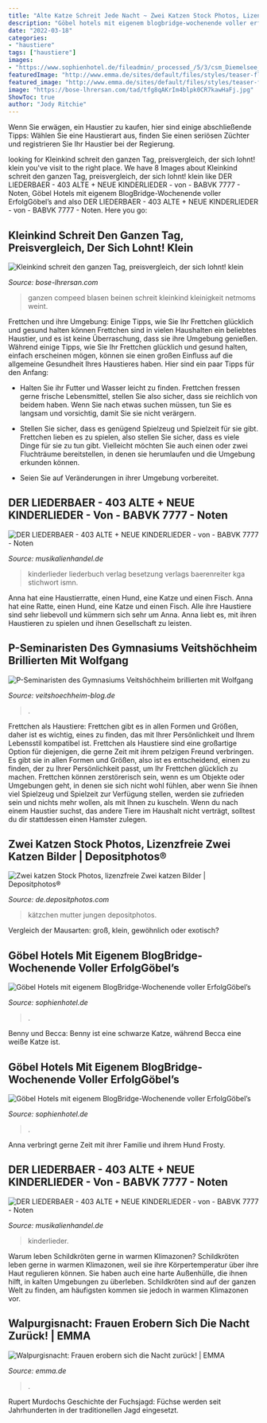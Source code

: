 ```yaml
---
title: "Alte Katze Schreit Jede Nacht ~ Zwei Katzen Stock Photos, Lizenzfreie Zwei Katzen Bilder"
description: "Göbel hotels mit eigenem blogbridge-wochenende voller erfolggöbel’s"
date: "2022-03-18"
categories:
- "haustiere"
tags: ["haustiere"]
images:
- "https://www.sophienhotel.de/fileadmin/_processed_/5/3/csm_Diemelsee_2013-08-16_D4_6178_a9dcf289db.jpg"
featuredImage: "http://www.emma.de/sites/default/files/styles/teaser-flat/public/upload/field_teaser_image_flat/2014/04/1977_10_hexen_f.jpg?itok=s6dqHtYw"
featured_image: "http://www.emma.de/sites/default/files/styles/teaser-flat/public/upload/field_teaser_image_flat/2014/04/1977_10_hexen_f.jpg?itok=s6dqHtYw"
image: "https://bose-lhrersan.com/tad/tfg8qAKrIm4blpk0CR7kawHaFj.jpg"
ShowToc: true
author: "Jody Ritchie"
---
```



Wenn Sie erwägen, ein Haustier zu kaufen, hier sind einige abschließende Tipps: Wählen Sie eine Haustierart aus, finden Sie einen seriösen Züchter und registrieren Sie Ihr Haustier bei der Regierung.

	

		
looking for Kleinkind schreit den ganzen Tag, preisvergleich, der sich lohnt! klein you've visit to the right place. We have 8 Images about Kleinkind schreit den ganzen Tag, preisvergleich, der sich lohnt! klein like DER LIEDERBAER - 403 ALTE + NEUE KINDERLIEDER - von - BABVK 7777 - Noten, Göbel Hotels mit eigenem BlogBridge-Wochenende voller ErfolgGöbel’s and also DER LIEDERBAER - 403 ALTE + NEUE KINDERLIEDER - von - BABVK 7777 - Noten. Here you go:
		
    
## Kleinkind Schreit Den Ganzen Tag, Preisvergleich, Der Sich Lohnt! Klein

<img loading=lazy src="https://bose-lhrersan.com/tad/tfg8qAKrIm4blpk0CR7kawHaFj.jpg" onerror="this.onerror=null;this.src='https://tse4.mm.bing.net/th?id=OIP.cltzfcFyB8948icZGgQ02AAAAA&amp;pid=15.1';" alt="Kleinkind schreit den ganzen Tag, preisvergleich, der sich lohnt! klein">

_Source: bose-lhrersan.com_

>ganzen compeed blasen beinen schreit kleinkind kleinigkeit netmoms weint. 

	

Frettchen und ihre Umgebung: Einige Tipps, wie Sie Ihr Frettchen glücklich und gesund halten können
Frettchen sind in vielen Haushalten ein beliebtes Haustier, und es ist keine Überraschung, dass sie ihre Umgebung genießen. Während einige Tipps, wie Sie Ihr Frettchen glücklich und gesund halten, einfach erscheinen mögen, können sie einen großen Einfluss auf die allgemeine Gesundheit Ihres Haustieres haben. Hier sind ein paar Tipps für den Anfang:
- Halten Sie ihr Futter und Wasser leicht zu finden. Frettchen fressen gerne frische Lebensmittel, stellen Sie also sicher, dass sie reichlich von beidem haben. Wenn Sie nach etwas suchen müssen, tun Sie es langsam und vorsichtig, damit Sie sie nicht verärgern.

- Stellen Sie sicher, dass es genügend Spielzeug und Spielzeit für sie gibt. Frettchen lieben es zu spielen, also stellen Sie sicher, dass es viele Dinge für sie zu tun gibt. Vielleicht möchten Sie auch einen oder zwei Fluchträume bereitstellen, in denen sie herumlaufen und die Umgebung erkunden können.

- Seien Sie auf Veränderungen in ihrer Umgebung vorbereitet.

    
## DER LIEDERBAER - 403 ALTE + NEUE KINDERLIEDER - Von - BABVK 7777 - Noten

<img loading=lazy src="https://cdn.nimq.de/xl/picture/mgsloib/000/013/207/0000132073_p02.jpg" onerror="this.onerror=null;this.src='https://tse4.mm.bing.net/th?id=OIP.lHb7NBZX1CIBrayJ4SJE0wHaHa&amp;pid=15.1';" alt="DER LIEDERBAER - 403 ALTE + NEUE KINDERLIEDER - von - BABVK 7777 - Noten">

_Source: musikalienhandel.de_

>kinderlieder liederbuch verlag besetzung verlags baerenreiter kga stichwort ismn. 

	

Anna hat eine Haustierratte, einen Hund, eine Katze und einen Fisch.
Anna hat eine Ratte, einen Hund, eine Katze und einen Fisch. Alle ihre Haustiere sind sehr liebevoll und kümmern sich sehr um Anna. Anna liebt es, mit ihren Haustieren zu spielen und ihnen Gesellschaft zu leisten.

    
## P-Seminaristen Des Gymnasiums Veitshöchheim Brillierten Mit Wolfgang

<img loading=lazy src="http://idata.over-blog.com/4/06/57/48/Bildung/Gymnasium-Veitshochheim/2014/Theater-Borchert-GymnVH/TheaterBorchert-19i.jpg" onerror="this.onerror=null;this.src='https://tse2.mm.bing.net/th?id=OIP.9Ec-rU9FOX2jxCTCU8V3_wHaFU&amp;pid=15.1';" alt="P-Seminaristen des Gymnasiums Veitshöchheim brillierten mit Wolfgang">

_Source: veitshoechheim-blog.de_

>. 

	

Frettchen als Haustiere: Frettchen gibt es in allen Formen und Größen, daher ist es wichtig, eines zu finden, das mit Ihrer Persönlichkeit und Ihrem Lebensstil kompatibel ist.
Frettchen als Haustiere sind eine großartige Option für diejenigen, die gerne Zeit mit ihrem pelzigen Freund verbringen. Es gibt sie in allen Formen und Größen, also ist es entscheidend, einen zu finden, der zu Ihrer Persönlichkeit passt, um Ihr Frettchen glücklich zu machen. Frettchen können zerstörerisch sein, wenn es um Objekte oder Umgebungen geht, in denen sie sich nicht wohl fühlen, aber wenn Sie ihnen viel Spielzeug und Spielzeit zur Verfügung stellen, werden sie zufrieden sein und nichts mehr wollen, als mit Ihnen zu kuscheln. Wenn du nach einem Haustier suchst, das andere Tiere im Haushalt nicht verträgt, solltest du dir stattdessen einen Hamster zulegen.

    
## Zwei Katzen Stock Photos, Lizenzfreie Zwei Katzen Bilder | Depositphotos®

<img loading=lazy src="https://st2.depositphotos.com/2646679/9345/i/450/depositphotos_93454934-stock-photo-mother-silver-tabby-cat-with.jpg" onerror="this.onerror=null;this.src='https://tse4.mm.bing.net/th?id=OIP.jORKVCh0Z9CLxnNp5o4QhAHaE8&amp;pid=15.1';" alt="Zwei katzen Stock Photos, lizenzfreie Zwei katzen Bilder | Depositphotos®">

_Source: de.depositphotos.com_

>kätzchen mutter jungen depositphotos. 

	

Vergleich der Mausarten: groß, klein, gewöhnlich oder exotisch?

    
## Göbel Hotels Mit Eigenem BlogBridge-Wochenende Voller ErfolgGöbel’s

<img loading=lazy src="https://www.sophienhotel.de/fileadmin/_processed_/6/3/csm_Diemelsee_2013-08-16_D4_5399_aeae1f1043.jpg" onerror="this.onerror=null;this.src='https://tse2.mm.bing.net/th?id=OIP.-6qgnFXyCXDwPobCWP9ILQAAAA&amp;pid=15.1';" alt="Göbel Hotels mit eigenem BlogBridge-Wochenende voller ErfolgGöbel’s">

_Source: sophienhotel.de_

>. 

	

Benny und Becca: Benny ist eine schwarze Katze, während Becca eine weiße Katze ist.

    
## Göbel Hotels Mit Eigenem BlogBridge-Wochenende Voller ErfolgGöbel’s

<img loading=lazy src="https://www.sophienhotel.de/fileadmin/_processed_/5/3/csm_Diemelsee_2013-08-16_D4_6178_a9dcf289db.jpg" onerror="this.onerror=null;this.src='https://tse3.mm.bing.net/th?id=OIP.jLWI4H3x5fe4wLIOCaK9HwHaE7&amp;pid=15.1';" alt="Göbel Hotels mit eigenem BlogBridge-Wochenende voller ErfolgGöbel’s">

_Source: sophienhotel.de_

>. 

	

Anna verbringt gerne Zeit mit ihrer Familie und ihrem Hund Frosty.

    
## DER LIEDERBAER - 403 ALTE + NEUE KINDERLIEDER - Von - BABVK 7777 - Noten

<img loading=lazy src="https://images.musikalienhandel.de/system/images/ansicht_gross/s_notenbildbabvk_7777.jpg" onerror="this.onerror=null;this.src='https://tse3.mm.bing.net/th?id=OIP.N0A_cfdE8dqUaWKlTCZ2jgHaKn&amp;pid=15.1';" alt="DER LIEDERBAER - 403 ALTE + NEUE KINDERLIEDER - von - BABVK 7777 - Noten">

_Source: musikalienhandel.de_

>kinderlieder. 

	

Warum leben Schildkröten gerne in warmen Klimazonen?
Schildkröten leben gerne in warmen Klimazonen, weil sie ihre Körpertemperatur über ihre Haut regulieren können. Sie haben auch eine harte Außenhülle, die ihnen hilft, in kalten Umgebungen zu überleben. Schildkröten sind auf der ganzen Welt zu finden, am häufigsten kommen sie jedoch in warmen Klimazonen vor.

    
## Walpurgisnacht: Frauen Erobern Sich Die Nacht Zurück! | EMMA

<img loading=lazy src="http://www.emma.de/sites/default/files/styles/teaser-flat/public/upload/field_teaser_image_flat/2014/04/1977_10_hexen_f.jpg?itok=s6dqHtYw" onerror="this.onerror=null;this.src='https://tse1.mm.bing.net/th?id=OIP._-u_45LY_iLtueSOCODs_wHaDv&amp;pid=15.1';" alt="Walpurgisnacht: Frauen erobern sich die Nacht zurück! | EMMA">

_Source: emma.de_

>. 

	

Rupert Murdochs Geschichte der Fuchsjagd: Füchse werden seit Jahrhunderten in der traditionellen Jagd eingesetzt.

